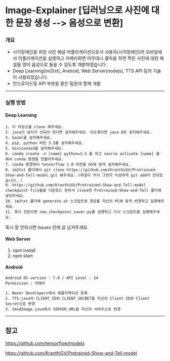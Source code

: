 # Image-Explainer [딥러닝으로 사진에 대한 문장 생성 --> 음성으로 변환]

### 개요
- 시각장애인을 위한 사진 해설 어플리케이션으로서 사용자(시각장애인)의 모바일에서 어플리케이션을 실행하고 카메라화면 아무데나 클릭을 하면 찍힌 사진에 대한 해설을 영어 음성으로 들을 수 있도록 개발하였습니다.
- Deep Learning(im2txt), Android, Web Server(nodejs), TTS API 등의 기술이 사용되었습니다.
- 안드로이드및 API 부분을 맡은 팀원과 함께 개발

---
### 실행 방법

#### Deep Learning

```
1. 이 저장소를 clone 해주세요.
2. java가 설치가 안되어 있다면 설치해주세요. 되도록이면 java 8로 설치해주세요.
3. bazel을 설치해주세요.
4. pip, python 버전 3.5를 설치해주세요.
5. miniconda3을 설치해주세요.
6. conda create -n [name] python=3.5 를 하고 source activate [name] 을 해서 conda 환경을 만들어주세요.
7. conda 환경에서 tensorflow 1.0 버전을 OS에 맞게 설치해주세요.
8. im2txt 폴더에서 git clone https://github.com/KranthiGV/Pretrained-Show-and-Tell-model.git 해주세요..(파일이 커서 그런지 이상하게 git add가 안되었습니다..)
9. https://github.com/KranthiGV/Pretrained-Show-and-Tell-model checkpoint file들을 다운로드 받아서 clone한 Pretrained-Show-and-Tell 폴더에 넣어주세요.
10. im2txt 폴더에 generate.sh 스크립트에 경로를 자신의 PC에 맞게 변경하고 실행해주세요.
11. 혹시 안된다면 new_checkpoint_saver.py를 실행하고 다시 스크립트를 실행해주세요.
```
혹시 잘 안되시면 Issues 란에 글 남겨주세요.

#### Web Server
1. npm install
2. npm start

#### Android
```
Android OS version : 7.0 / API Level : 24
Permission : 카메라

1. Naver Developers에서 애플리케이션 등록
2. TTS.java의 CLIENT_ID와 CLIENT_SECRET을 자신의 Client ID와 Client Secret으로 변경
3. SendImage.java에서 SERVER_URL을 자신의 서버주소로 변경
```
---
## 참고
https://github.com/tensorflow/models

https://github.com/KranthiGV/Pretrained-Show-and-Tell-model
